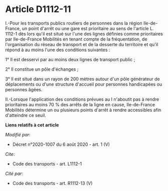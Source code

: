 # Article D1112-11

I.-Pour les transports publics routiers de personnes dans la région Ile-de-France, un point d'arrêt ou une gare est
prioritaire au sens de l'article L. 1112-1 dès lors qu'il est situé sur l'une des lignes définies comme prioritaires par
Ile-de-France Mobilités en tenant compte de la fréquentation, de l'organisation du réseau de transport et de la desserte du
territoire et qu'il répond à au moins l'une des conditions suivantes : 

1° Il est desservi par au moins deux lignes de transport public ; 

2° Il constitue un pôle d'échanges ; 

3° Il est situé dans un rayon de 200 mètres autour d'un pôle générateur de déplacements ou d'une structure d'accueil pour
personnes handicapées ou personnes âgées. 

II.-Lorsque l'application des conditions prévues au I n'aboutit pas à rendre prioritaires au moins 70 % des arrêts de la
ligne en cause,          Ile-de-France Mobilités détermine un ou plusieurs points d'arrêt à rendre accessibles afin
d'atteindre ce seuil.

**Liens relatifs à cet article**

_Modifié par_:

  - Décret n°2020-1007 du 6 août 2020 - art. 1 (V)

_Cite_:

  - Code des transports - art. L1112-1

_Cité par_:

  - Code des transports - art. R1112-13 (V)
